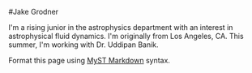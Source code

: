 #Jake Grodner

I'm a rising junior in the astrophysics department with an interest in astrophysical fluid dynamics. I'm originally from Los Angeles, CA. This summer, I'm working with Dr. Uddipan Banik.

Format this page using [MyST Markdown](https://jupyterbook.org/en/stable/content/index.html) syntax.

